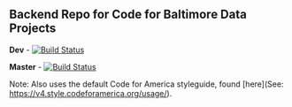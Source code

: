 ## Backend Repo for Code for Baltimore Data Projects

**Dev** - [![Build Status](https://travis-ci.org/madhuravius/baltimore-frontend.svg?branch=dev)](https://travis-ci.org/madhuravius/baltimore-frontend)

**Master** - [![Build Status](https://travis-ci.com/madhuravius/baltimore-frontend.svg?token=Xzeq5RcN4dD2hqVzgcPz&branch=master)](https://travis-ci.com/madhuravius/baltimore-frontend)

Note: Also uses the default Code for America styleguide, found [here](See: https://v4.style.codeforamerica.org/usage/).